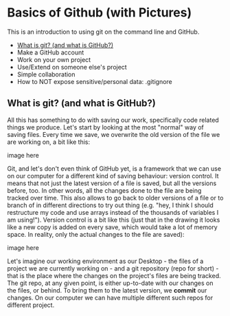 # Basics of Github (with Pictures)

This is an introduction to using git on the command line and GitHub.

* [What is git? (and what is GitHub?)](https://github.com/leoneckert/basics-of-github-with-pictures/#what-is-git-and-what-is-github)
* Make a GitHub account
* Work on your own project
* Use/Extend on someone else's project
* Simple collaboration
* How to NOT expose sensitive/personal data: .gitignore

## What is git? (and what is GitHub?)

All this has something to do with saving our work, specifically code related things we produce. Let's start by looking at the most "normal" way of saving files. Every time we save, we overwrite the old version of the file we are working on,  a bit like this:

image here

Git, and let's don't even think of GitHub yet, is a framework that we can use on our computer for a different kind of saving behaviour: version control. It means that not just the latest version of a file is saved, but all the versions before, too. In other words, all the changes done to the file are being tracked over time. This also allows to go back to older versions of a file or to branch of in different directions to try out thing (e.g. "hey, I think I should restructure my code and use arrays instead of the thousands of variables I am using!"). Version control is a bit like this (just that in the drawing it looks like a new copy is added on every save, which would take a lot of memory space. In reality, only the actual changes to the file are saved):

image here

Let's imagine our working environment as our Desktop - the files of a project we are currently working on - and a git repository (repo for short) - that is the place where the changes on the project's files are being tracked. The git repo, at any given point, is either up-to-date with our changes on the files, or behind. To bring them to the latest version, we **commit** our changes. On our computer we can have multiple different such repos for different project. 
